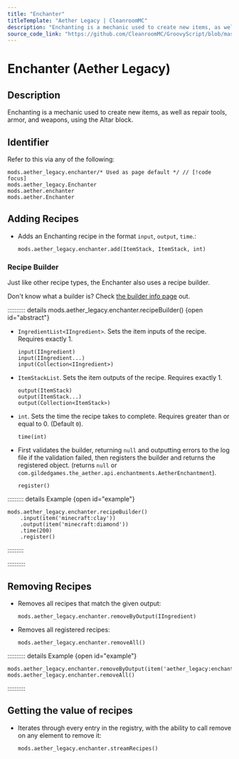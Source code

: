 ```yaml
---
title: "Enchanter"
titleTemplate: "Aether Legacy | CleanroomMC"
description: "Enchanting is a mechanic used to create new items, as well as repair tools, armor, and weapons, using the Altar block."
source_code_link: "https://github.com/CleanroomMC/GroovyScript/blob/master/src/main/java/com/cleanroommc/groovyscript/compat/mods/aetherlegacy/Enchanter.java"
---
```


# Enchanter (Aether Legacy)

## Description

Enchanting is a mechanic used to create new items, as well as repair tools, armor, and weapons, using the Altar block.

## Identifier

Refer to this via any of the following:

```groovy:no-line-numbers {1}
mods.aether_legacy.enchanter/* Used as page default */ // [!code focus]
mods.aether_legacy.Enchanter
mods.aether.enchanter
mods.aether.Enchanter
```


## Adding Recipes

- Adds an Enchanting recipe in the format `input`, `output`, `time`.:

    ```groovy:no-line-numbers
    mods.aether_legacy.enchanter.add(ItemStack, ItemStack, int)
    ```


### Recipe Builder

Just like other recipe types, the Enchanter also uses a recipe builder.

Don't know what a builder is? Check [the builder info page](../../getting_started/builder.md) out.

:::::::::: details mods.aether_legacy.enchanter.recipeBuilder() {open id="abstract"}
- `IngredientList<IIngredient>`. Sets the item inputs of the recipe. Requires exactly 1.

    ```groovy:no-line-numbers
    input(IIngredient)
    input(IIngredient...)
    input(Collection<IIngredient>)
    ```

- `ItemStackList`. Sets the item outputs of the recipe. Requires exactly 1.

    ```groovy:no-line-numbers
    output(ItemStack)
    output(ItemStack...)
    output(Collection<ItemStack>)
    ```

- `int`. Sets the time the recipe takes to complete. Requires greater than or equal to 0. (Default `0`).

    ```groovy:no-line-numbers
    time(int)
    ```

- First validates the builder, returning `null` and outputting errors to the log file if the validation failed, then registers the builder and returns the registered object. (returns `null` or `com.gildedgames.the_aether.api.enchantments.AetherEnchantment`).

    ```groovy:no-line-numbers
    register()
    ```

::::::::: details Example {open id="example"}
```groovy:no-line-numbers
mods.aether_legacy.enchanter.recipeBuilder()
    .input(item('minecraft:clay'))
    .output(item('minecraft:diamond'))
    .time(200)
    .register()
```

:::::::::

::::::::::

## Removing Recipes

- Removes all recipes that match the given output:

    ```groovy:no-line-numbers
    mods.aether_legacy.enchanter.removeByOutput(IIngredient)
    ```

- Removes all registered recipes:

    ```groovy:no-line-numbers
    mods.aether_legacy.enchanter.removeAll()
    ```

:::::::::: details Example {open id="example"}
```groovy:no-line-numbers
mods.aether_legacy.enchanter.removeByOutput(item('aether_legacy:enchanted_gravitite'))
mods.aether_legacy.enchanter.removeAll()
```

::::::::::

## Getting the value of recipes

- Iterates through every entry in the registry, with the ability to call remove on any element to remove it:

    ```groovy:no-line-numbers
    mods.aether_legacy.enchanter.streamRecipes()
    ```
